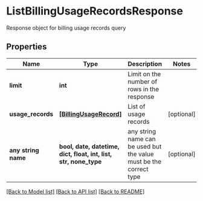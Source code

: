 # ListBillingUsageRecordsResponse

Response object for billing usage records query

## Properties
Name | Type | Description | Notes
------------ | ------------- | ------------- | -------------
**limit** | **int** | Limit on the number of rows in the response | 
**usage_records** | [**[BillingUsageRecord]**](BillingUsageRecord.md) | List of usage records | [optional] 
**any string name** | **bool, date, datetime, dict, float, int, list, str, none_type** | any string name can be used but the value must be the correct type | [optional]

[[Back to Model list]](../README.md#documentation-for-models) [[Back to API list]](../README.md#documentation-for-api-endpoints) [[Back to README]](../README.md)


